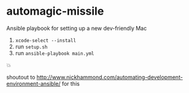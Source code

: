 # automagic-missile

Ansible playbook for setting up a new dev-friendly Mac 

1. `xcode-select --install`
2. run `setup.sh`
3. run `ansible-playbook main.yml`

:boom:

shoutout to http://www.nickhammond.com/automating-development-environment-ansible/ for this
